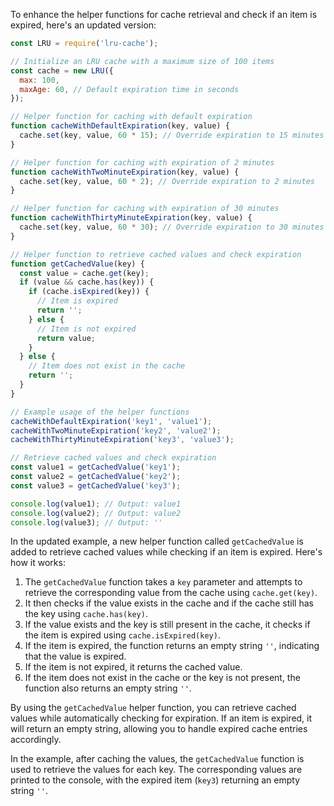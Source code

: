 To enhance the helper functions for cache retrieval and check if an item is expired, here's an updated version:

```javascript
const LRU = require('lru-cache');

// Initialize an LRU cache with a maximum size of 100 items
const cache = new LRU({
  max: 100,
  maxAge: 60, // Default expiration time in seconds
});

// Helper function for caching with default expiration
function cacheWithDefaultExpiration(key, value) {
  cache.set(key, value, 60 * 15); // Override expiration to 15 minutes
}

// Helper function for caching with expiration of 2 minutes
function cacheWithTwoMinuteExpiration(key, value) {
  cache.set(key, value, 60 * 2); // Override expiration to 2 minutes
}

// Helper function for caching with expiration of 30 minutes
function cacheWithThirtyMinuteExpiration(key, value) {
  cache.set(key, value, 60 * 30); // Override expiration to 30 minutes
}

// Helper function to retrieve cached values and check expiration
function getCachedValue(key) {
  const value = cache.get(key);
  if (value && cache.has(key)) {
    if (cache.isExpired(key)) {
      // Item is expired
      return '';
    } else {
      // Item is not expired
      return value;
    }
  } else {
    // Item does not exist in the cache
    return '';
  }
}

// Example usage of the helper functions
cacheWithDefaultExpiration('key1', 'value1');
cacheWithTwoMinuteExpiration('key2', 'value2');
cacheWithThirtyMinuteExpiration('key3', 'value3');

// Retrieve cached values and check expiration
const value1 = getCachedValue('key1');
const value2 = getCachedValue('key2');
const value3 = getCachedValue('key3');

console.log(value1); // Output: value1
console.log(value2); // Output: value2
console.log(value3); // Output: ''
```

In the updated example, a new helper function called `getCachedValue` is added to retrieve cached values while checking if an item is expired. Here's how it works:

1. The `getCachedValue` function takes a `key` parameter and attempts to retrieve the corresponding value from the cache using `cache.get(key)`.
2. It then checks if the value exists in the cache and if the cache still has the key using `cache.has(key)`.
3. If the value exists and the key is still present in the cache, it checks if the item is expired using `cache.isExpired(key)`.
4. If the item is expired, the function returns an empty string `''`, indicating that the value is expired.
5. If the item is not expired, it returns the cached value.
6. If the item does not exist in the cache or the key is not present, the function also returns an empty string `''`.

By using the `getCachedValue` helper function, you can retrieve cached values while automatically checking for expiration. If an item is expired, it will return an empty string, allowing you to handle expired cache entries accordingly.

In the example, after caching the values, the `getCachedValue` function is used to retrieve the values for each key. The corresponding values are printed to the console, with the expired item (`key3`) returning an empty string `''`.
